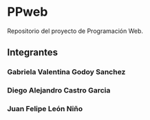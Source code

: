 # PPweb
Repositorio del proyecto de Programación Web.
## Integrantes
### Gabriela Valentina Godoy Sanchez
### Diego Alejandro Castro Garcia
### Juan Felipe León Niño

